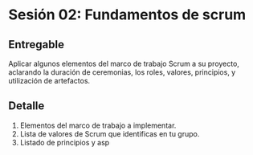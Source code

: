 # Sesión 02: Fundamentos de scrum

## Entregable

Aplicar algunos
elementos del
marco de trabajo
Scrum a su
proyecto,
aclarando la duración de
ceremonias, los
roles, valores,
principios, y
utilización de
artefactos.

## Detalle

1. Elementos del marco de trabajo
a implementar.
2. Lista de valores de Scrum que
identificas en tu grupo.
3. Listado de principios y asp
